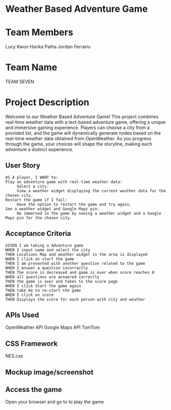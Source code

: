 # Weather Based Adventure Game

# Team Members
Lucy Kwon
Harika Patha
Jordan Ferrario

# Team Name
TEAM SEVEN

# Project Description

Welcome to our Weather Based Adventure Game! This project combines real-time weather data with a text-based adventure game, offering a unique and immersive gaming experience. Players can choose a city from a provided list, and the game will dynamically generate nodes based on the real-time weather data obtained from OpenWeather. As you progress through the game, your choices will shape the storyline, making each adventure a distinct experience.

## User Story

```
AS A player, I WANT to:
Play an adventure game with real-time weather data:
     Select a city.
     View a weather widget displaying the current weather data for the chosen city.
Restart the game if I fail:
     Have the option to restart the game and try again.
See a weather widget and Google Maps pin:
     Be immersed in the game by seeing a weather widget and a Google Maps pin for the chosen city.
```

## Acceptance Criteria

```
GIVEN I am taking a Adventure game
WHEN I input name and select the city 
THEN Locations Map and weather widget in the area is displayed
WHEN I click on start the game 
THEN I am presented with another question related to the game
WHEN I answer a question incorrectly
THEN The score is decreased and game is over when score reaches 0
WHEN all questions are answered correctly
THEN the game is over and takes to the score page
WHEN I click Start the game again
THEN take me to re-start the game 
WHEN I click on score
THEN Displays the score for each person with city and weather

```

## APIs Used
OpenWeather API
Google Maps API
TomTom

## CSS Framework
NES.css

## Mockup image/screenshot

## Access the game

Open your browser and go to <link> to play the game